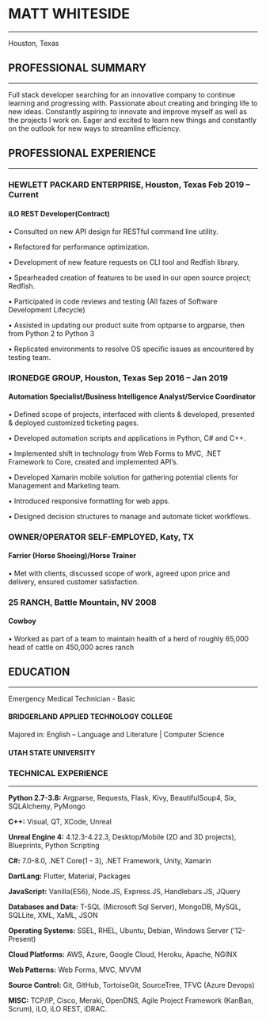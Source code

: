 # MATT WHITESIDE
---
Houston, Texas

## PROFESSIONAL SUMMARY
---
Full stack developer searching for an innovative company to continue learning and progressing with. Passionate about creating and bringing life to new ideas. Constantly aspiring to innovate and improve myself as well as the projects I work on. Eager and excited to learn new things and constantly on the outlook for new ways to streamline efficiency.

## PROFESSIONAL EXPERIENCE
---
### HEWLETT PACKARD ENTERPRISE, Houston, Texas 						         Feb 2019 – Current
#### iLO REST Developer(Contract)
•	Consulted on new API design for RESTful command line utility.

•	Refactored for performance optimization.

•	Development of new feature requests on CLI tool and Redfish library.

•	Spearheaded creation of features to be used in our open source project; Redfish. 

•	Participated in code reviews and testing (All fazes of Software Development Lifecycle)

•	Assisted in updating our product suite from optparse to argparse, then from Python 2 to Python 3

•	Replicated environments to resolve OS specific issues as encountered by testing team.


### IRONEDGE GROUP, Houston, Texas     							                       Sep 2016 – Jan 2019 
#### Automation Specialist/Business Intelligence Analyst/Service Coordinator
•	Defined scope of projects, interfaced with clients & developed, presented & deployed customized ticketing pages.

•	Developed automation scripts and applications in Python, C# and C++. 

•	Implemented shift in technology from Web Forms to MVC, .NET Framework to Core, created and implemented API’s. 

•	Developed Xamarin mobile solution for gathering potential clients for Management and Marketing team. 

•	Introduced responsive formatting for web apps.

•	Designed decision structures to manage and automate ticket workflows.

 
### OWNER/OPERATOR SELF-EMPLOYED, Katy, TX 
#### Farrier (Horse Shoeing)/Horse Trainer
•	Met with clients, discussed scope of work, agreed upon price and delivery, ensured customer satisfaction. 

### 25 RANCH, Battle Mountain, NV  											      2008
#### Cowboy  
•	Worked as part of a team to maintain health of a herd of roughly 65,000 head of cattle on 450,000 acres ranch

## EDUCATION
---
Emergency Medical Technician - Basic
#### BRIDGERLAND APPLIED TECHNOLOGY COLLEGE

Majored in: English – Language and Literature | Computer Science
#### UTAH STATE UNIVERSITY


### TECHNICAL EXPERIENCE			 						
---
**Python 2.7-3.8:** Argparse, Requests, Flask, Kivy, BeautifulSoup4, Six, SQLAlchemy, PyMongo

**C++:** Visual, QT, XCode, Unreal

**Unreal Engine 4:** 4.12.3-4.22.3, Desktop/Mobile (2D and 3D projects), Blueprints, Python Scripting

**C#:** 7.0-8.0, .NET Core(1 - 3), .NET Framework, Unity, Xamarin

**DartLang:** Flutter, Material, Packages

**JavaScript:** Vanilla(ES6), Node.JS, Express.JS, Handlebars.JS, JQuery

**Databases and Data:** T-SQL (Microsoft Sql Server), MongoDB, MySQL, SQLLite, XML, XaML, JSON 

**Operating Systems:** SSEL, RHEL, Ubuntu, Debian, Windows Server ('12-Present)

**Cloud Platforms:** AWS, Azure, Google Cloud, Heroku, Apache, NGINX

**Web Patterns:** Web Forms, MVC, MVVM

**Source Control:** Git, GitHub, TortoiseGit, SourceTree, TFVC (Azure Devops)

**MISC:** TCP/IP, Cisco, Meraki, OpenDNS, Agile Project Framework (KanBan, Scrum), iLO, iLO REST, iDRAC. 
